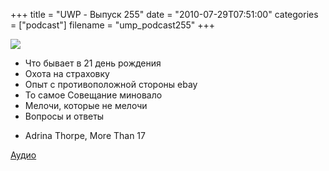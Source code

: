 +++
title = "UWP - Выпуск 255"
date = "2010-07-29T07:51:00"
categories = ["podcast"]
filename = "ump_podcast255"
+++

![](https://podcast.umputun.com/images/uwp/uwp255.jpg)


- Что бывает в 21 день рождения
- Охота на страховку
- Опыт с противоположной стороны ebay
- То самое Совещание миновало
- Мелочи, которые не мелочи
- Вопросы и ответы


* Adrina Thorpe, More Than 17

[Аудио](http://archive.rucast.net/uwp/media/ump_podcast255.mp3)
<audio src="http://archive.rucast.net/uwp/media/ump_podcast255.mp3" preload="none">